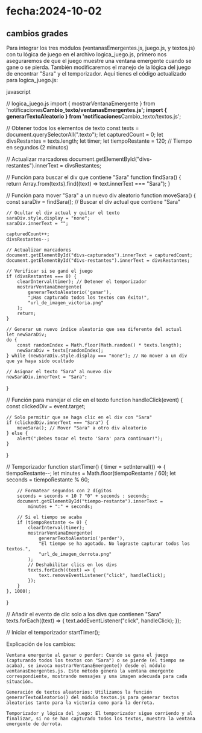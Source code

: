 # fecha:2024-10-02

## cambios grades

Para integrar los tres módulos (ventanasEmergentes.js, juego.js, y textos.js) con tu lógica de juego en el archivo logica_juego.js, primero nos aseguraremos de que el juego muestre una ventana emergente cuando se gane o se pierda. También modificaremos el manejo de la lógica del juego de encontrar "Sara" y el temporizador.
Aquí tienes el código actualizado para logica_juego.js:

javascript

// logica_juego.js
import { mostrarVentanaEmergente } from 'notificaciones**Cambio_texto/ventanasEmergentes.js';
import { generarTextoAleatorio } from 'notificaciones**Cambio_texto/textos.js';

// Obtener todos los elementos de texto
const texts = document.querySelectorAll(".texto");
let capturedCount = 0;
let divsRestantes = texts.length;
let timer;
let tiempoRestante = 120; // Tiempo en segundos (2 minutos)

// Actualizar marcadores
document.getElementById("divs-restantes").innerText = divsRestantes;

// Función para buscar el div que contiene "Sara"
function findSara() {
return Array.from(texts).find((text) => text.innerText === "Sara");
}

// Función para mover "Sara" a un nuevo div aleatorio
function moveSara() {
const saraDiv = findSara(); // Buscar el div actual que contiene "Sara"

    // Ocultar el div actual y quitar el texto
    saraDiv.style.display = "none";
    saraDiv.innerText = "";

    capturedCount++;
    divsRestantes--;

    // Actualizar marcadores
    document.getElementById("divs-capturados").innerText = capturedCount;
    document.getElementById("divs-restantes").innerText = divsRestantes;

    // Verificar si se ganó el juego
    if (divsRestantes === 0) {
    	clearInterval(timer); // Detener el temporizador
    	mostrarVentanaEmergente(
    		generarTextoAleatorio('ganar'),
    		"¡Has capturado todos los textos con éxito!",
    		"url_de_imagen_victoria.png"
    	);
    	return;
    }

    // Generar un nuevo índice aleatorio que sea diferente del actual
    let newSaraDiv;
    do {
    	const randomIndex = Math.floor(Math.random() * texts.length);
    	newSaraDiv = texts[randomIndex];
    } while (newSaraDiv.style.display === "none"); // No mover a un div que ya haya sido ocultado

    // Asignar el texto "Sara" al nuevo div
    newSaraDiv.innerText = "Sara";

}

// Función para manejar el clic en el texto
function handleClick(event) {
const clickedDiv = event.target;

    // Solo permitir que se haga clic en el div con "Sara"
    if (clickedDiv.innerText === "Sara") {
    	moveSara(); // Mover "Sara" a otro div aleatorio
    } else {
    	alert("¡Debes tocar el texto 'Sara' para continuar!");
    }

}

// Temporizador
function startTimer() {
timer = setInterval(() => {
tiempoRestante--;
let minutes = Math.floor(tiempoRestante / 60);
let seconds = tiempoRestante % 60;

    	// Formatear segundos con 2 dígitos
    	seconds = seconds < 10 ? "0" + seconds : seconds;
    	document.getElementById("tiempo-restante").innerText =
    		minutes + ":" + seconds;

    	// Si el tiempo se acaba
    	if (tiempoRestante <= 0) {
    		clearInterval(timer);
    		mostrarVentanaEmergente(
    			generarTextoAleatorio('perder'),
    			"El tiempo se ha agotado. No lograste capturar todos los textos.",
    			"url_de_imagen_derrota.png"
    		);
    		// Deshabilitar clics en los divs
    		texts.forEach((text) => {
    			text.removeEventListener("click", handleClick);
    		});
    	}
    }, 1000);

}

// Añadir el evento de clic solo a los divs que contienen "Sara"
texts.forEach((text) => {
text.addEventListener("click", handleClick);
});

// Iniciar el temporizador
startTimer();

Explicación de los cambios:

    Ventana emergente al ganar o perder: Cuando se gana el juego (capturando todos los textos con "Sara") o se pierde (el tiempo se acaba), se invoca mostrarVentanaEmergente() desde el módulo ventanasEmergentes.js. Este método genera la ventana emergente correspondiente, mostrando mensajes y una imagen adecuada para cada situación.

    Generación de textos aleatorios: Utilizamos la función generarTextoAleatorio() del módulo textos.js para generar textos aleatorios tanto para la victoria como para la derrota.

    Temporizador y lógica del juego: El temporizador sigue corriendo y al finalizar, si no se han capturado todos los textos, muestra la ventana emergente de derrota.
